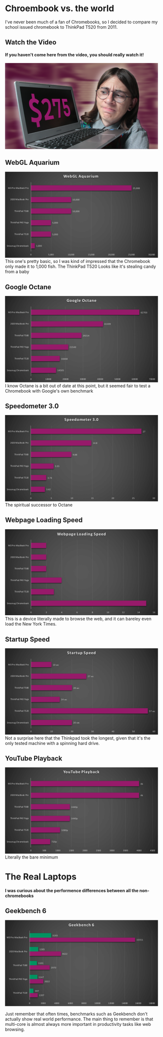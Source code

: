 # Chroembook vs. the world
I've never been much of a fan of Chromebooks, so I decided to compare my school issued chromebook to ThinkPad T520 from 2011.
## Watch the Video

#### If you haven't come here from the video, you should really watch it!

[![Video Link](./images/chromebook/thumbnail.png)](https://youtu.be/Jj9wPObPrmA)

## WebGL Aquarium
![Benchmark title](./images/chromebook/webgl.png)
This one's pretty basic, so I was kind of impressed that the Chromebook only made it to 1,000 fish. The ThinkPad T520 Looks like it's stealing candy from a baby

## Google Octane
![Benchmark title](./images/chromebook/octane.png)
I know Octane is a bit out of date at this point, but it seemed fair to test a Chromebook with Google's own benchmark

## Speedometer 3.0
![Benchmark title](./images/chromebook/speedometer.png)
The spiritual successor to Octane

## Webpage Loading Speed
![Benchmark title](./images/chromebook/webpage.png)
This is a device literally made to browse the web, and it can bareley even load the New York Times.

## Startup Speed
![Benchmark title](./images/chromebook/startup.png)
Not a surprise here that the Thinkpad took the longest, given that it's the only tested machine with a spinning hard drive.

## YouTube Playback
![Benchmark title](./images/chromebook/tube.png)
Literally the bare minimum 

# The Real Laptops
#### I was curious about the performence differences between all the non-chromebooks
## Geekbench 6
![Benchmark title](./images/chromebook/gb6.png)

Just remember that often times, benchmarks such as Geekbench don't actually show real world performance. The main thing to remember is that multi-core is almost always more important in productivity tasks like web browsing. 